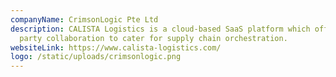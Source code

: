 ```yaml
---
companyName: CrimsonLogic Pte Ltd
description: CALISTA Logistics is a cloud-based SaaS platform which offers multi
  party collaboration to cater for supply chain orchestration.
websiteLink: https://www.calista-logistics.com/
logo: /static/uploads/crimsonlogic.png
---
```

